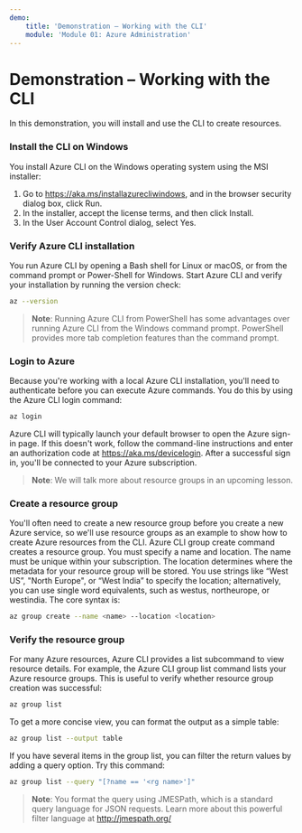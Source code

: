 ```yaml
---
demo:
    title: 'Demonstration – Working with the CLI'
    module: 'Module 01: Azure Administration'
---
```


# Demonstration – Working with the CLI 

In this demonstration, you will install and use the CLI to create resources.

### Install the CLI on Windows  
  
You install Azure CLI on the Windows operating system using the MSI installer:
1. Go to https://aka.ms/installazurecliwindows, and in the browser security dialog box, click Run.
2. In the installer, accept the license terms, and then click Install.
3. In the User Account Control dialog, select Yes.

### Verify Azure CLI installation 
  
You run Azure CLI by opening a Bash shell for Linux or macOS, or from the command prompt or Power-Shell for Windows. Start Azure CLI and verify your installation by running the version check:

``` sh
az --version
```

> **Note**: Running Azure CLI from PowerShell has some advantages over running Azure CLI from the Windows command prompt. PowerShell provides more tab completion features than the command prompt.

### Login to Azure 

Because you're working with a local Azure CLI installation, you'll need to authenticate before you can execute Azure commands. You do this by using the Azure CLI login command:

``` sh
az login
```

Azure CLI will typically launch your default browser to open the Azure sign-in page. If this doesn't work, follow the command-line instructions and enter an authorization code at https://aka.ms/devicelogin. After a successful sign in, you'll be connected to your Azure subscription.

> **Note**: We will talk more about resource groups in an upcoming lesson.

### Create a resource group

You'll often need to create a new resource group before you create a new Azure service, so we'll use resource groups as an example to show how to create Azure resources from the CLI. Azure CLI group create command creates a resource group. You must specify a name and location. The name must be unique within your subscription. The location determines where the metadata for your resource group will be stored. You use strings like “West US”, "North Europe", or “West India” to specify the location; alternatively, you can use single word equivalents, such as westus, northeurope, or westindia. The core syntax is:

``` sh
az group create --name <name> --location <location>
```

### Verify the resource group 

For many Azure resources, Azure CLI provides a list subcommand to view resource details. For example, the Azure CLI group list command lists your Azure resource groups. This is useful to verify whether resource group creation was successful:

``` sh
az group list
```

To get a more concise view, you can format the output as a simple table:

``` sh
az group list --output table
```

If you have several items in the group list, you can filter the return values by adding a query option. Try this command:

``` sh
az group list --query "[?name == '<rg name>']"
```

> **Note**: You format the query using JMESPath, which is a standard query language for JSON requests. Learn more about this powerful filter language at http://jmespath.org/